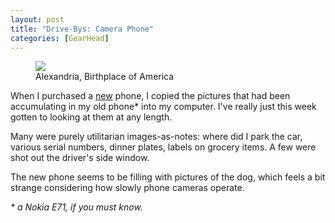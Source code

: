 ```yaml
---
layout: post
title: "Drive-Bys: Camera Phone"
categories: [GearHead]
---
```


<figure class="align-center">
<img src="https://www.botzilla.com/blog/archives/pix2010/bjorke_07192009135.jpg">
<figcaption>Alexandria, Birthplace of America</figcaption>
</figure>

When I purchased a <a href="http://www.flickr.com/photos/bjorke/sets/72157624441628666/show/">new</a> phone, I copied the pictures that had been accumulating in my old phone* into my computer. I've really just this week gotten to looking at them at any length.

Many were purely utilitarian images-as-notes: where did I park the car, various serial numbers, dinner plates, labels on grocery items. A few were shot out the driver's side window.

The new phone seems to be filling with pictures of the dog, which feels a bit strange considering how slowly phone cameras operate.

<!--more-->
 <i>* a Nokia E71, if you must know.</i>
